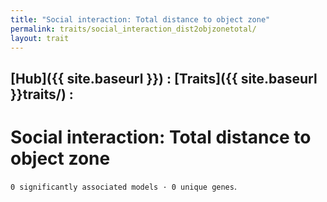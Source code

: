 ```yaml
---
title: "Social interaction: Total distance to object zone"
permalink: traits/social_interaction_dist2objzonetotal/
layout: trait
---
```


## [Hub]({{ site.baseurl }}) : [Traits]({{ site.baseurl }}traits/) : 

# Social interaction: Total distance to object zone
`0 significantly associated models · 0 unique genes`.

